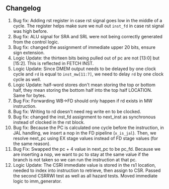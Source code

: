 ## Changelog
1. Bug fix: Adding rst register in case rst signal goes low in the middle of a cycle. The register helps make sure we null out `inst_fd` in case rst signal was high before.
2. Bug fix: ALU signal for SRA and SRL were not being correctly generated from the control logic. 
3. Bug fix: changed the assignment of immediate upper 20 bits, ensure sign extension. 
4. Logic Update: the thirteen bits being pulled out of pc are not [13:0] but [15:2]. This is reflected in FETCH INST.
5. Logic Update: Since DMEM output needs to be delayed by one clock cycle and `rd` is equal to `inst_mw[11:7]`, we need to delay `rd` by one clock cycle as well.
6. Logic Update: half-word stores don't mean storing the top or bottom half, they mean storing the bottom half into the top half LOCATION. Same for bytes.
7. Bug Fix: Forwarding WB->FD should only happen if rd exists in MW instruction.
8. Bug fix: Writing to rd doesn't need reg write en to be clocked.
9. Bug fix: changed the inst_fd assignment to next_inst as synchronous instead of clocked in the rst block.
10. Bug fix: Because the PC is calculated one cycle before the instruction, in JAL handling, we insert a nop in the FD pipeline (`x_is_jal`). Then, we resolve next_pc using EX stage values instead of FD stage values (for the same reason). 
11. Bug Fix: Swapped the pc + 4 value in next_pc to be pc_fd. Because we are inserting a nop, we want to pc to stay at the same value if the branch is not taken so we can run the instruction at that pc. 
12. Logic Update: The CSRI immediate value is stored in the rs1 location, needed to index into instruction to retrieve, then assign to CSR. Passed the second CSRRWI test as well as all hazard tests. Moved immediate logic to imm_generator. 